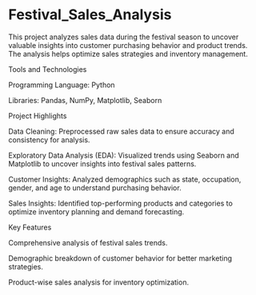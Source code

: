 # Festival_Sales_Analysis

This project analyzes sales data during the festival season to uncover valuable insights into customer purchasing behavior and product trends. The analysis helps optimize sales strategies and inventory management.

Tools and Technologies

Programming Language: Python

Libraries: Pandas, NumPy, Matplotlib, Seaborn

Project Highlights

Data Cleaning: Preprocessed raw sales data to ensure accuracy and consistency for analysis.

Exploratory Data Analysis (EDA): Visualized trends using Seaborn and Matplotlib to uncover insights into festival sales patterns.

Customer Insights: Analyzed demographics such as state, occupation, gender, and age to understand purchasing behavior.

Sales Insights: Identified top-performing products and categories to optimize inventory planning and demand forecasting.

Key Features

Comprehensive analysis of festival sales trends.

Demographic breakdown of customer behavior for better marketing strategies.

Product-wise sales analysis for inventory optimization.

